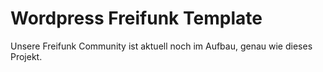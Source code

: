 # Wordpress Freifunk Template
Unsere Freifunk Community ist aktuell noch im Aufbau, genau wie dieses Projekt.

